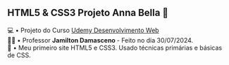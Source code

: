 ## HTML5 & CSS3 Projeto Anna Bella 💫
💻 • Projeto do Curso <a href="https://www.udemy.com/course/web-completo/?couponCode=ST4MT73124"> Udemy Desenvolvimento Web </a> <br>
👨‍🏫 • Professor <b> Jamilton Damasceno </b> - Feito no dia 30/07/2024. <br>
📰 • Meu primeiro site HTML5 e CSS3. Usado técnicas primárias e básicas de CSS.
